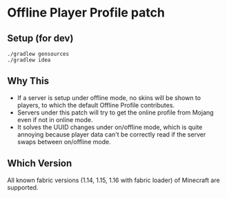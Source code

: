 # Offline Player Profile patch

## Setup (for dev)

```
./gradlew gensources
./gradlew idea
```

## Why This

- If a server is setup under offline mode, no skins will be shown to players, to which the default Offline Profile contributes.
- Servers under this patch will try to get the online profile from Mojang even if not in online mode.
- It solves the UUID changes under on/offline mode, which is quite annoying because player data can't be correctly read if the server swaps between on/offline mode.

## Which Version

All known fabric versions (1.14, 1.15, 1.16 with fabric loader) of Minecraft are supported.